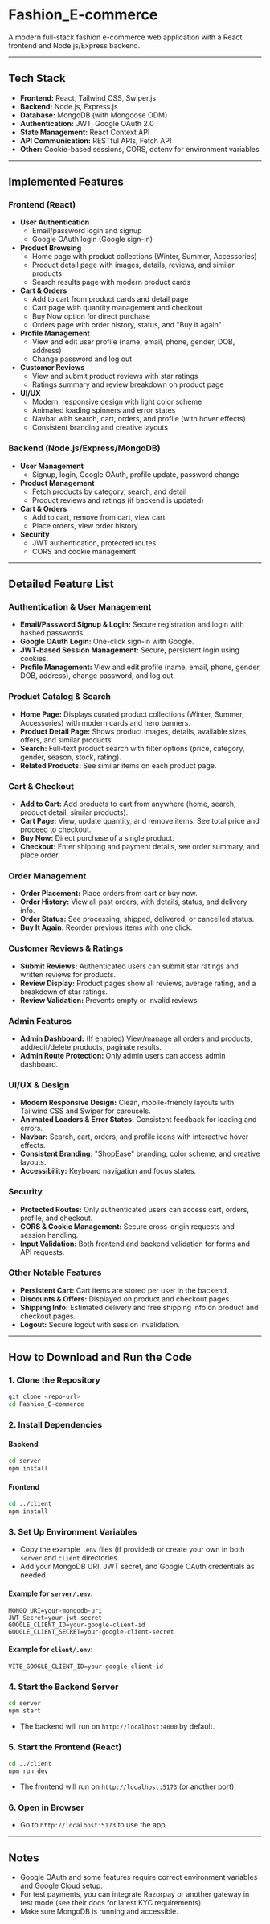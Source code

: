# Fashion_E-commerce

A modern full-stack fashion e-commerce web application with a React frontend and Node.js/Express backend.

---

## Tech Stack
- **Frontend:** React, Tailwind CSS, Swiper.js
- **Backend:** Node.js, Express.js
- **Database:** MongoDB (with Mongoose ODM)
- **Authentication:** JWT, Google OAuth 2.0
- **State Management:** React Context API
- **API Communication:** RESTful APIs, Fetch API
- **Other:** Cookie-based sessions, CORS, dotenv for environment variables

---

## Implemented Features

### Frontend (React)
- **User Authentication**
  - Email/password login and signup
  - Google OAuth login (Google sign-in)
- **Product Browsing**
  - Home page with product collections (Winter, Summer, Accessories)
  - Product detail page with images, details, reviews, and similar products
  - Search results page with modern product cards
- **Cart & Orders**
  - Add to cart from product cards and detail page
  - Cart page with quantity management and checkout
  - Buy Now option for direct purchase
  - Orders page with order history, status, and "Buy it again"
- **Profile Management**
  - View and edit user profile (name, email, phone, gender, DOB, address)
  - Change password and log out
- **Customer Reviews**
  - View and submit product reviews with star ratings
  - Ratings summary and review breakdown on product page
- **UI/UX**
  - Modern, responsive design with light color scheme
  - Animated loading spinners and error states
  - Navbar with search, cart, orders, and profile (with hover effects)
  - Consistent branding and creative layouts

### Backend (Node.js/Express/MongoDB)
- **User Management**
  - Signup, login, Google OAuth, profile update, password change
- **Product Management**
  - Fetch products by category, search, and detail
  - Product reviews and ratings (if backend is updated)
- **Cart & Orders**
  - Add to cart, remove from cart, view cart
  - Place orders, view order history
- **Security**
  - JWT authentication, protected routes
  - CORS and cookie management

---

## Detailed Feature List

### Authentication & User Management
- **Email/Password Signup & Login:** Secure registration and login with hashed passwords.
- **Google OAuth Login:** One-click sign-in with Google.
- **JWT-based Session Management:** Secure, persistent login using cookies.
- **Profile Management:** View and edit profile (name, email, phone, gender, DOB, address), change password, and log out.

### Product Catalog & Search
- **Home Page:** Displays curated product collections (Winter, Summer, Accessories) with modern cards and hero banners.
- **Product Detail Page:** Shows product images, details, available sizes, offers, and similar products.
- **Search:** Full-text product search with filter options (price, category, gender, season, stock, rating).
- **Related Products:** See similar items on each product page.

### Cart & Checkout
- **Add to Cart:** Add products to cart from anywhere (home, search, product detail, similar products).
- **Cart Page:** View, update quantity, and remove items. See total price and proceed to checkout.
- **Buy Now:** Direct purchase of a single product.
- **Checkout:** Enter shipping and payment details, see order summary, and place order.

### Order Management
- **Order Placement:** Place orders from cart or buy now.
- **Order History:** View all past orders, with details, status, and delivery info.
- **Order Status:** See processing, shipped, delivered, or cancelled status.
- **Buy It Again:** Reorder previous items with one click.

### Customer Reviews & Ratings
- **Submit Reviews:** Authenticated users can submit star ratings and written reviews for products.
- **Review Display:** Product pages show all reviews, average rating, and a breakdown of star ratings.
- **Review Validation:** Prevents empty or invalid reviews.

### Admin Features
- **Admin Dashboard:** (If enabled) View/manage all orders and products, add/edit/delete products, paginate results.
- **Admin Route Protection:** Only admin users can access admin dashboard.

### UI/UX & Design
- **Modern Responsive Design:** Clean, mobile-friendly layouts with Tailwind CSS and Swiper for carousels.
- **Animated Loaders & Error States:** Consistent feedback for loading and errors.
- **Navbar:** Search, cart, orders, and profile icons with interactive hover effects.
- **Consistent Branding:** "ShopEase" branding, color scheme, and creative layouts.
- **Accessibility:** Keyboard navigation and focus states.

### Security
- **Protected Routes:** Only authenticated users can access cart, orders, profile, and checkout.
- **CORS & Cookie Management:** Secure cross-origin requests and session handling.
- **Input Validation:** Both frontend and backend validation for forms and API requests.

### Other Notable Features
- **Persistent Cart:** Cart items are stored per user in the backend.
- **Discounts & Offers:** Displayed on product and checkout pages.
- **Shipping Info:** Estimated delivery and free shipping info on product and checkout pages.
- **Logout:** Secure logout with session invalidation.

---

## How to Download and Run the Code

### 1. Clone the Repository
```bash
git clone <repo-url>
cd Fashion_E-commerce
```

### 2. Install Dependencies

#### Backend
```bash
cd server
npm install
```

#### Frontend
```bash
cd ../client
npm install
```

### 3. Set Up Environment Variables
- Copy the example `.env` files (if provided) or create your own in both `server` and `client` directories.
- Add your MongoDB URI, JWT secret, and Google OAuth credentials as needed.

#### Example for `server/.env`:
```
MONGO_URI=your-mongodb-uri
JWT_Secret=your-jwt-secret
GOOGLE_CLIENT_ID=your-google-client-id
GOOGLE_CLIENT_SECRET=your-google-client-secret
```

#### Example for `client/.env`:
```
VITE_GOOGLE_CLIENT_ID=your-google-client-id
```

### 4. Start the Backend Server
```bash
cd server
npm start
```
- The backend will run on `http://localhost:4000` by default.

### 5. Start the Frontend (React)
```bash
cd ../client
npm run dev
```
- The frontend will run on `http://localhost:5173` (or another port).

### 6. Open in Browser
- Go to `http://localhost:5173` to use the app.

---

## Notes
- Google OAuth and some features require correct environment variables and Google Cloud setup.
- For test payments, you can integrate Razorpay or another gateway in test mode (see their docs for latest KYC requirements).
- Make sure MongoDB is running and accessible.